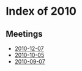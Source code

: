 # Index of 2010

## Meetings 

- [2010-12-07](2010-12-07.md)
- [2010-10-05](2010-10-05.md)
- [2010-09-07](2010-09-07.md)

